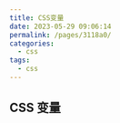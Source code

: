 ```yaml
---
title: CSS变量
date: 2023-05-29 09:06:14
permalink: /pages/3118a0/
categories:
  - css
tags:
  - css
---
```


## CSS 变量
